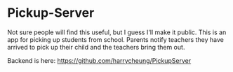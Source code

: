 # Pickup-Server

Not sure people will find this useful, but I guess I'll make it public. This is an app for picking up students from school. Parents notify teachers they have arrived to pick up their child and the teachers bring them out.

Backend is here: https://github.com/harrycheung/PickupServer
